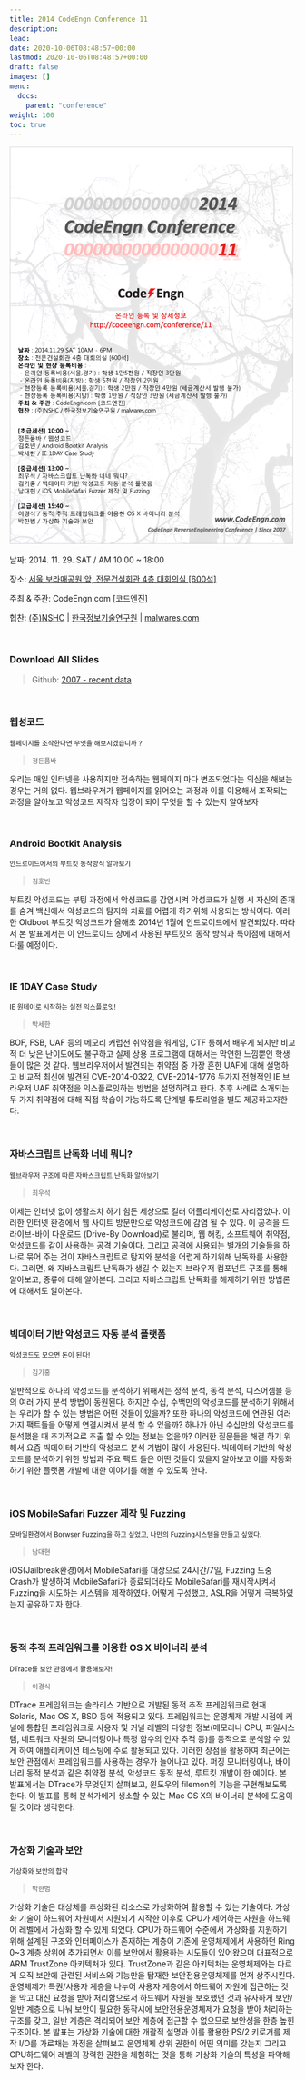 ```yaml
---
title: 2014 CodeEngn Conference 11
description: 
lead: 
date: 2020-10-06T08:48:57+00:00
lastmod: 2020-10-06T08:48:57+00:00
draft: false
images: []
menu:
  docs:
    parent: "conference"
weight: 100
toc: true
---
```


<img class="img-fluid lazyload blur-up border-0" data-sizes=auto src=codeengn_conference_11_poster.png alt=Rectangle>
<br />

날짜: 2014. 11. 29. SAT / AM 10:00 ~ 18:00

장소: <a href='https://map.naver.com/local/siteview.nhn?code=19039533' target='_blank'>서울 보라매공원 앞, 전문건설회관 4층 대회의실 [600석]</a>

주최 & 주관: CodeEngn.com [코드엔진] &nbsp;

협찬: <a href='https://www.nshc.net' target='_blank'>(주)NSHC</a> | <a href='https://kitri.re.kr' target='_blank'>한국정보기술연구원</a> | <a href='https://www.malwares.com' target='_blank'>malwares.com</a>

<br />

### Download All Slides

> Github: <a href='https://github.com/codeengn/codeengn-conference' target='_blank'>2007 - recent data</a>

<br />


### 웹성코드

<small>웹페이지를 조작한다면 무엇을 해보시겠습니까 ?</small>

> <small>정든품바</small>

우리는 매일 인터넷을 사용하지만 접속하는 웹페이지 마다 변조되었다는 의심을 해보는 경우는 거의 없다. 웹브라우저가 웹페이지를 읽어오는 과정과 이를 이용해서 조작되는 과정을 알아보고 악성코드 제작자 입장이 되어 무엇을 할 수 있는지 알아보자


<br />

### Android Bootkit Analysis

<small>안드로이드에서의 부트킷 동작방식 알아보기</small>

> <small>김호빈</small>

부트킷 악성코드는 부팅 과정에서 악성코드를 감염시켜 악성코드가 실행 시 자신의 존재를 숨겨 백신에서 악성코드의 탐지와 치료를 어렵게 하기위해 사용되는 방식이다. 이러한 Oldboot 부트킷 악성코드가 올해초 2014년 1월에 안드로이드에서 발견되었다. 따라서 본 발표에서는 이 안드로이드 상에서 사용된 부트킷의 동작 방식과 특이점에 대해서 다룰 예정이다.


<br />


### IE 1DAY Case Study

<small>IE 원데이로 시작하는 실전 익스플로잇!</small>

> <small>박세한</small>

BOF, FSB, UAF 등의 메모리 커럽션 취약점을 워게임, CTF 통해서 배우게 되지만 비교적 더 낮은 난이도에도 불구하고 실제 상용 프로그램에 대해서는 막연한 느낌뿐인 학생들이 많은 것 같다. 웹브라우저에서 발견되는 취약점 중 가장 흔한 UAF에 대해 설명하고 비교적 최신에 발견된 CVE-2014-0322, CVE-2014-1776 두가지 전형적인 IE 브라우저 UAF 취약점을 익스플로잇하는 방법을 설명하려고 한다. 추후 사례로 소개되는 두 가지 취약점에 대해 직접 학습이 가능하도록 단계별 튜토리얼을 별도 제공하고자한다.


<br />


### 자바스크립트 난독화 너네 뭐니?

<small>웹브라우저 구조에 따른 자바스크립트 난독화 알아보기</small>

> <small>최우석</small>

이제는 인터넷 없이 생활조차 하기 힘든 세상으로 킬러 어플리케이션로 자리잡았다. 이러한 인터넷 환경에서 웹 사이트 방문만으로 악성코드에 감염 될 수 있다. 이 공격을 드라이브-바이 다운로드 (Drive-By Download)로 불리며, 웹 해킹, 소프트웨어 취약점, 악성코드를 같이 사용하는 공격 기술이다. 그리고 공격에 사용되는 별개의 기술들을 하나로 묶어 주는 것이 자바스크립트로 탐지와 분석을 어렵게 하기위해 난독화를 사용한다. 그러면, 왜 자바스크립트 난독화가 생길 수 있는지 브라우저 컴포넌트 구조를 통해 알아보고, 종류에 대해 알아본다. 그리고 자바스크립트 난독화를 해제하기 위한 방법론에 대해서도 알아본다.


<br />


### 빅데이터 기반 악성코드 자동 분석 플랫폼

<small>악성코드도 모으면 돈이 된다!</small>

> <small>김기홍</small>

일반적으로 하나의 악성코드를 분석하기 위해서는 정적 분석, 동적 분석, 디스어셈블 등의 여러 가지 분석 방법이 동원된다. 하지만 수십, 수백만의 악성코드를 분석하기 위해서는 우리가 할 수 있는 방법은 어떤 것들이 있을까? 또한 하나의 악성코드에 연관된 여러가지 팩트들을 어떻게 연결시켜서 분석 할 수 있을까? 하나가 아닌 수십만의 악성코드를 분석했을 때 추가적으로 추출 할 수 있는 정보는 없을까? 이러한 질문들을 해결 하기 위해서 요즘 빅데이터 기반의 악성코드 분석 기법이 많이 사용된다. 빅데이터 기반의 악성코드를 분석하기 위한 방법과 주요 팩트 들은 어떤 것들이 있을지 알아보고 이를 자동화 하기 위한 플랫폼 개발에 대한 이야기를 해볼 수 있도록 한다.


<br />


### iOS MobileSafari Fuzzer 제작 및 Fuzzing

<small>모바일환경에서 Borwser Fuzzing을 하고 싶었고, 나만의 Fuzzing시스템을 만들고 싶었다.</small>

> <small>남대현</small>

iOS(Jailbreak환경)에서 MobileSafari를 대상으로 24시간/7일, Fuzzing 도중 Crash가 발생하여 MobileSafari가 종료되더라도 MobileSafari를 재시작시켜서 Fuzzing을 시도하는 시스템을 제작하였다. 어떻게 구성했고, ASLR을 어떻게 극복하였는지 공유하고자 한다.


<br />


### 동적 추적 프레임워크를 이용한 OS X 바이너리 분석

<small>DTrace를 보안 관점에서 활용해보자!</small>

> <small>이경식</small>

DTrace 프레임워크는 솔라리스 기반으로 개발된 동적 추적 프레임워크로 현재 Solaris, Mac OS X, BSD 등에 적용되고 있다. 프레임워크는 운영체제 개발 시점에 커널에 통합된 프레임워크로 사용자 및 커널 레벨의 다양한 정보(메모리나 CPU, 파일시스템, 네트워크 자원의 모니터링이나 특정 함수의 인자 추적 등)를 동적으로 분석할 수 있게 하여 애플리케이션 테스팅에 주로 활용되고 있다. 이러한 장점을 활용하여 최근에는 보안 관점에서 프레임워크를 사용하는 경우가 늘어나고 있다. 퍼징 모니터링이나, 바이너리 동적 분석과 같은 취약점 분석, 악성코드 동적 분석, 루트킷 개발이 한 예이다. 본 발표에서는 DTrace가 무엇인지 살펴보고, 윈도우의 filemon의 기능을 구현해보도록 한다. 이 발표를 통해 분석가에게 생소할 수 있는 Mac OS X의 바이너리 분석에 도움이 될 것이라 생각한다.


<br />


### 가상화 기술과 보안

<small>가상화와 보안의 합작</small>

> <small>박한범</small>

가상화 기술은 대상체를 추상화된 리소스로 가상화하여 활용할 수 있는 기술이다. 가상화 기술이 하드웨어 차원에서 지원되기 시작한 이후로 CPU가 제어하는 자원을 하드웨어 레벨에서 가상화 할 수 있게 되었다. CPU가 하드웨어 수준에서 가상화를 지원하기 위해 설계된 구조와 인터페이스가 존재하는 계층이 기존에 운영체제에서 사용하던 Ring 0~3 계층 상위에 추가되면서 이를 보안에서 활용하는 시도들이 있어왔으며 대표적으로 ARM TrustZone 아키텍처가 있다. TrustZone과 같은 아키텍처는 운영체제와는 다르게 오직 보안에 관련된 서비스와 기능만을 탑재한 보안전용운영체제를 먼저 상주시킨다. 운영체제가 특권/사용자 계층을 나누어 사용자 계층에서 하드웨어 자원에 접근하는 것을 막고 대신 요청을 받아 처리함으로서 하드웨어 자원을 보호했던 것과 유사하게 보안/일반 계층으로 나눠 보안이 필요한 동작시에 보안전용운영체제가 요청을 받아 처리하는 구조를 갖고, 일반 계층은 격리되어 보안 계층에 접근할 수 없으므로 보안성을 한층 높힌 구조이다. 본 발표는 가상화 기술에 대한 개괄적 설명과 이를 활용한 PS/2 키로거를 제작 I/O를 가로채는 과정을 살펴보고 운영체제 상위 권한이 어떤 의미를 갖는지 그리고 CPU하드웨어 레벨의 강력한 권한을 체험하는 것을 통해 가상화 기술의 특성을 파악해보자 한다.
